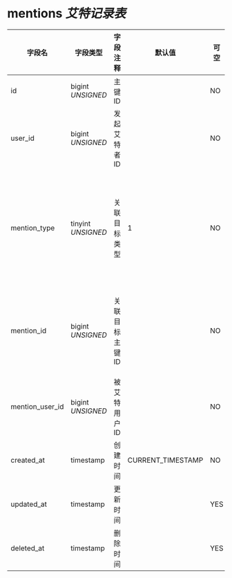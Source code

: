 # mentions *艾特记录表*

| 字段名 | 字段类型 | 字段注释 | 默认值 | 可空 | 备注 |
| --- | --- | --- | --- | --- | --- |
| id | bigint *UNSIGNED* | 主键 ID | | NO | 自动递增 |
| user_id | bigint *UNSIGNED* | 发起艾特者 ID |  | NO | 关联字段 [users->id](../users/users.md) |
| mention_type | tinyint *UNSIGNED* | 关联目标类型 | 1 | NO | 1.用户 `users->bio`<br>2.小组 `groups->description`<br>3.话题 `hashtags->description`<br>4.帖子 `posts->content`<br>5.评论 `comments->content` |
| mention_id | bigint *UNSIGNED* | 关联目标主键 ID |  | NO | 1.关联字段 `users->id`<br>2.关联字段 `groups->id`<br>3.关联字段 `hashtags->id`<br>4.关联字段 `posts->id`<br>5.关联字段 `comments->id` |
| mention_user_id | bigint *UNSIGNED* | 被艾特用户 ID |  | NO | 关联字段 [users->id](../users/users.md) |
| created_at | timestamp | 创建时间 | CURRENT_TIMESTAMP | NO |  |
| updated_at | timestamp | 更新时间 |  | YES |  |
| deleted_at | timestamp | 删除时间 |  | YES |  |